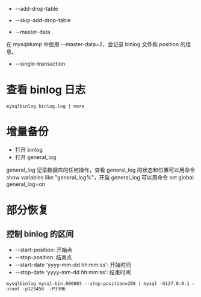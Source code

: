 
- --add-drop-table
- --skip-add-drop-table

- --master-data 

在 mysqldump 中使用 --master-data=2，会记录 binlog 文件和 position 的信息。

- --single-transaction


# 查看 binlog 日志

```
mysqlbinlog binlog.log | more
```

# 增量备份
- 打开 binlog
- 打开 general_log 

general_log 记录数据库的任何操作，查看 general_log 的状态和位置可以用命令 show variables like "general_log%"，开启 general_log 可以用命令 set global general_log=on


# 部分恢复

## 控制 binlog 的区间

- --start-position: 开始点
- --stop-position: 结束点
- --start-date 'yyyy-mm-dd hh:mm:ss': 开始时间
- --stop-date 'yyyy-mm-dd hh:mm:ss': 结束时间

```
mysqlbinlog mysql-bin.000003 --stop-position=208 | mysql -h127.0.0.1 -uroot -p123456  -P3306
```
